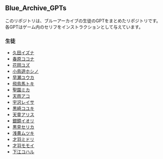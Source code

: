 ## Blue_Archive_GPTs
このリポジトリは、ブルーアーカイブの生徒のGPTをまとめたリポジトリです。  
各GPTはゲーム内のセリフをインストラクションとして与えています。
### 生徒
- [久田イズナ](https://chat.openai.com/g/g-0aFTSJNBt-jiu-tian-izuna)
- [春原ココナ](https://chat.openai.com/g/g-KoiKSE77a-chun-yuan-kokona)
- [花岡ユズ](https://chat.openai.com/g/g-EauHEQnl2-hua-gang-yuzu)
- [小鳥遊ホシノ](https://chat.openai.com/g/g-JxqrnLyXl-xiao-niao-you-hosino)
- [早瀬ユウカ](https://chat.openai.com/g/g-8MI3MJpOg-zao-lai-yuuka)
- [飛鳥馬トキ](https://chat.openai.com/g/g-vbFA9RV8C-fei-niao-ma-toki)
- [聖園ミカ](https://chat.openai.com/g/g-BvoSGLDLH-sheng-yuan-mika)
- [天雨アコ](https://chat.openai.com/g/g-SihFblrMx-tian-yu-ako)
- [宇沢レイサ](https://chat.openai.com/g/g-R0WQ2HAx5-yu-ze-reisa)
- [黒崎コユキ](https://chat.openai.com/g/g-7P9Hj2yCe-hei-qi-koyuki)
- [天童アリス](https://chat.openai.com/g/g-WTrM167Sz-tian-tong-arisu)
- [銀鏡イオリ](https://chat.openai.com/g/g-mthmtSed2-yin-jing-iori)
- [黒見セリカ](https://chat.openai.com/g/g-hjQRz87Zv-hei-jian-serika)
- [浅黄ムツキ](https://chat.openai.com/g/g-S4USVcz2v-qian-huang-mutuki)
- [才羽ミドリ](https://chat.openai.com/g/g-kMIDdIlMc-cai-yu-midori)
- [才羽モモイ](https://chat.openai.com/g/g-5KodNwSuG-cai-yu-momoi)
- [下江コハル](https://chat.openai.com/g/g-Km2wmW0Px-xia-jiang-koharu)
